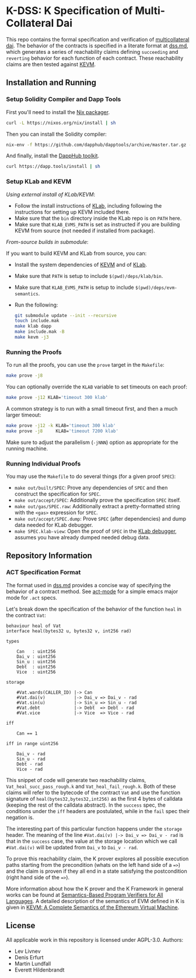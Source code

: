 K-DSS: K Specification of Multi-Collateral Dai
==============================================

This repo contains the formal specification and verification of [multicollateral dai](https://github.com/makerdao/dss).
The behavior of the contracts is specified in a literate format at [dss.md](src/dss.md), which generates a series of reachability claims defining `succeeding` and `reverting` behavior for each function of each contract.
These reachability claims are then tested against [KEVM](https://github.com/kframework/evm-semantics).

Installation and Running
------------------------

### Setup Solidity Compiler and Dapp Tools

First you'll need to install the [Nix packager](https://nixos.org/download.html).

```sh
curl -L https://nixos.org/nix/install | sh
```

Then you can install the Solidity compiler:

```sh
nix-env -f https://github.com/dapphub/dapptools/archive/master.tar.gz -iA solc-static-versions
```

And finally, install the [DappHub toolkit](https://dapp.tools/).

```sh
curl https://dapp.tools/install | sh
```

### Setup KLab and KEVM

*Using external install of KLab/KEVM*:

-   Follow the install instructions of [KLab](https://github.com/makerdao/klab), including following the instructions for setting up KEVM included there.
-   Make sure that the `bin` directory inside the KLab repo is on `PATH` here.
-   Make sure that `KLAB_EVMS_PATH` is set as instructed if you are building KEVM from source (not needed if installed from package).

*From-source builds in submodule*:

If you want to build KEVM and KLab from source, you can:

-   Install the system dependencies of [KEVM](https://github.com/kframework/evm-semantics) and of [KLab](https://github.com/makerdao/klab).
-   Make sure that `PATH` is setup to include `$(pwd)/deps/klab/bin`.
-   Make sure that `KLAB_EVMS_PATH` is setup to include `$(pwd)/deps/evm-semantics`.
-   Run the following:

    ```sh
    git submodule update --init --recursive
    touch include.mak
    make klab dapp
    make include.mak -B
    make kevm -j3
    ```

### Running the Proofs

To run all the proofs, you can use the `prove` target in the `Makefile`:

```sh
make prove -j8
```

You can optionally override the `KLAB` variable to set timeouts on each proof:

```sh
make prove -j12 KLAB='timeout 300 klab'
```

A common strategy is to run with a small timeout first, and then a much larger timeout:

```sh
make prove -j12 -k KLAB='timeout 300 klab'
make prove -j8     KLAB='timeout 7200 klab'
```

Make sure to adjust the parallelism (`-jNNN`) option as appropriate for the running machine.

### Running Individual Proofs

You may use the `Makefile` to do several things (for a given proof `SPEC`):

-   `make out/built/SPEC`: Prove any dependencies of `SPEC` and then construct the specification for `SPEC`.
-   `make out/accept/SPEC`: Additionally prove the specification `SPEC` itself.
-   `make out/gas/SPEC.raw`: Additionally extract a pretty-formatted string with the `<gas>` expression for `SPEC`.
-   `make out/accept/SPEC.dump`: Prove `SPEC` (after dependencies) and dump data needed for KLab debugger.
-   `make SPEC.klab-view`: Open the proof of `SPEC` in the [KLab debugger](https://github.com/makerdao/klab), assumes you have already dumped needed debug data.

Repository Information
----------------------

### ACT Specification Format

The format used in [dss.md](src/dss.md) provides a concise way of specifying the behavior of a contract method.
See [act-mode](https://github.com/livnev/act-mode) for a simple emacs major mode for `.act` specs.

Let's break down the specification of the behavior of the function `heal` in the contract `Vat`:

```act
behaviour heal of Vat
interface heal(bytes32 u, bytes32 v, int256 rad)

types

    Can   : uint256
    Dai_v : uint256
    Sin_u : uint256
    Debt  : uint256
    Vice  : uint256

storage

    #Vat.wards(CALLER_ID) |-> Can
    #Vat.dai(v)           |-> Dai_v => Dai_v - rad
    #Vat.sin(u)           |-> Sin_u => Sin_u - rad
    #Vat.debt             |-> Debt  => Debt - rad
    #Vat.vice             |-> Vice  => Vice - rad

iff

    Can == 1

iff in range uint256

    Dai_v - rad
    Sin_u - rad
    Debt - rad
    Vice - rad
```

This snippet of code will generate two reachability claims, `Vat_heal_succ_pass_rough.k` and `Vat_heal_fail_rough.k`.
Both of these claims will refer to the bytecode of the contract `Vat` and use the function signature of `heal(bytes32,bytes32,int256)` as the first 4 bytes of calldata (keeping the rest of the calldata abstract).
In the `success` spec, the conditions under the `iff` headers are postulated, while in the `fail` spec their negation is.

The interesting part of this particular function happens under the `storage` header.
The meaning of the line `#Vat.dai(v) |-> Dai_v => Dai_v - rad` is that in the `success` case, the value at the storage location which we call `#Vat.dai(v)` will be updated from `Dai_v` to `Dai_v - rad`.

To prove this reachability claim, the K prover explores all possible execution paths starting from the precondition (whats on the left hand side of a `=>`) and the claim is proven if they all end in a state satisfying the postcondition (right hand side of the `=>`).

More information about how the K prover and the K Framework in general works can be found at [Semantics-Based Program Verifiers for All Languages](http://fsl.cs.illinois.edu/FSL/papers/2016/stefanescu-park-yuwen-li-rosu-2016-oopsla/stefanescu-park-yuwen-li-rosu-2016-oopsla-public.pdf).
A detailed description of the semantics of EVM defined in K is given in [KEVM: A Complete Semantics of the Ethereum Virtual Machine](https://www.ideals.illinois.edu/handle/2142/97207).

License
-------

All applicable work in this repository is licensed under AGPL-3.0. Authors:

* Lev Livnev
* Denis Erfurt
* Martin Lundfall
* Everett Hildenbrandt

